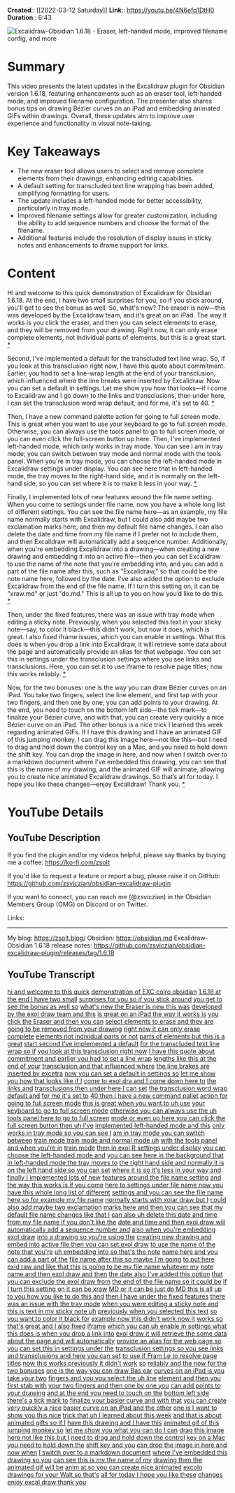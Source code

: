 **Created**:: [[2022-03-12 Saturday]]
**Link**:: https://youtu.be/4N6efq1DtH0
**Duration**:: 6:43

![Excalidraw-Obsidian 1.6.18 - Eraser, left-handed mode, improved filename config, and more](https://youtu.be/4N6efq1DtH0)

# Summary
This video presents the latest updates in the Excalidraw plugin for Obsidian version 1.6.18, featuring enhancements such as an eraser tool, left-handed mode, and improved filename configuration. The presenter also shares bonus tips on drawing Bézier curves on an iPad and embedding animated GIFs within drawings. Overall, these updates aim to improve user experience and functionality in visual note-taking.

# Key Takeaways
- The new eraser tool allows users to select and remove complete elements from their drawings, enhancing editing capabilities.
- A default setting for transcluded text line wrapping has been added, simplifying formatting for users.
- The update includes a left-handed mode for better accessibility, particularly in tray mode.
- Improved filename settings allow for greater customization, including the ability to add sequence numbers and choose the format of the filename.
- Additional features include the resolution of display issues in sticky notes and enhancements to iframe support for links.

# Content
Hi and welcome to this quick demonstration of Excalidraw for Obsidian 1.6.18. At the end, I have two small surprises for you, so if you stick around, you'll get to see the bonus as well. So, what's new? The eraser is new—this was developed by the Excalidraw team, and it's great on an iPad. The way it works is you click the eraser, and then you can select elements to erase, and they will be removed from your drawing. Right now, it can only erase complete elements, not individual parts of elements, but this is a great start. [* ](https://youtu.be/4N6efq1DtH0?t=0)

Second, I've implemented a default for the transcluded text line wrap. So, if you look at this transclusion right now, I have this quote about commitment. Earlier, you had to set a line-wrap length at the end of your transclusion, which influenced where the line breaks were inserted by Excalidraw. Now you can set a default in settings. Let me show you how that looks—if I come to Excalidraw and I go down to the links and transclusions, then under here, I can set the transclusion word wrap default, and for me, it's set to 40. [* ](https://youtu.be/4N6efq1DtH0?t=12)

Then, I have a new command palette action for going to full screen mode. This is great when you want to use your keyboard to go to full screen mode. Otherwise, you can always use the tools panel to go to full screen mode, or you can even click the full-screen button up here. Then, I've implemented left-handed mode, which only works in tray mode. You can see I am in tray mode; you can switch between tray mode and normal mode with the tools panel. When you're in tray mode, you can choose the left-handed mode in Excalidraw settings under display. You can see here that in left-handed mode, the tray moves to the right-hand side, and it is normally on the left-hand side, so you can set where it is to make it less in your way. [* ](https://youtu.be/4N6efq1DtH0?t=41)

Finally, I implemented lots of new features around the file name setting. When you come to settings under file name, now you have a whole long list of different settings. You can see the file name here—as an example, my file name normally starts with Excalidraw, but I could also add maybe two exclamation marks here, and then my default file name changes. I can also delete the date and time from my file name if I prefer not to include them, and then Excalidraw will automatically add a sequence number. Additionally, when you're embedding Excalidraw into a drawing—when creating a new drawing and embedding it into an active file—then you can set Excalidraw to use the name of the note that you're embedding into, and you can add a part of the file name after this, such as "Excalidraw," so that could be the note name here, followed by the date. I've also added the option to exclude Excalidraw from the end of the file name. If I turn this setting on, it can be "xraw.md" or just "do.md." This is all up to you on how you’d like to do this. [* ](https://youtu.be/4N6efq1DtH0?t=150)

Then, under the fixed features, there was an issue with tray mode when editing a sticky note. Previously, when you selected this text in your sticky note—say, to color it black—this didn't work, but now it does, which is great. I also fixed iframe issues, which you can enable in settings. What this does is when you drop a link into Excalidraw, it will retrieve some data about the page and automatically provide an alias for that webpage. You can set this in settings under the transclusion settings where you see links and transclusions. Here, you can set it to use iframe to resolve page titles; now this works reliably. [* ](https://youtu.be/4N6efq1DtH0?t=244)

Now, for the two bonuses: one is the way you can draw Bézier curves on an iPad. You take two fingers, select the line element, and first tap with your two fingers, and then one by one, you can add points to your drawing. At the end, you need to touch on the bottom left side—the tick mark—to finalize your Bézier curve, and with that, you can create very quickly a nice Bézier curve on an iPad. The other bonus is a nice trick I learned this week regarding animated GIFs. If I have this drawing and I have an animated GIF of this jumping monkey, I can drag this image here—not like this—but I need to drag and hold down the control key on a Mac, and you need to hold down the shift key. You can drop the image in here, and now when I switch over to a markdown document where I've embedded this drawing, you can see that this is the name of my drawing, and the animated GIF will animate, allowing you to create nice animated Excalidraw drawings. So that’s all for today. I hope you like these changes—enjoy Excalidraw! Thank you. [* ](https://youtu.be/4N6efq1DtH0?t=364)

# YouTube Details

## YouTube Description

If you find the plugin and/or my videos helpful, please say thanks by buying me a coffee: https://ko-fi.com/zsolt

If you'd like to request a feature or report a bug, please raise it on GitHub: https://github.com/zsviczian/obsidian-excalidraw-plugin

If you want to connect, you can reach me (@zsviczian) in the Obsidian Members Group (OMG) on Discord or on Twitter. 

Links: 

---------

My blog: https://zsolt.blog/ 
Obsidian: https://obsidian.md
Excalidraw-Obsidian 1.6.18 release notes: https://github.com/zsviczian/obsidian-excalidraw-plugin/releases/tag/1.6.18

## YouTube Transcript

[hi and welcome to this quick](https://youtu.be/4N6efq1DtH0?t=0) [demonstration of EXC colro obsidian](https://youtu.be/4N6efq1DtH0?t=1) [1.6.18 at the end I have two small](https://youtu.be/4N6efq1DtH0?t=4) [surprises for you so if you stick around](https://youtu.be/4N6efq1DtH0?t=7) [you get to see the bonus as well so](https://youtu.be/4N6efq1DtH0?t=9) [what's new the Eraser is new this was](https://youtu.be/4N6efq1DtH0?t=12) [developed by the exol draw team and this](https://youtu.be/4N6efq1DtH0?t=14) [is great on an iPad the way it works is](https://youtu.be/4N6efq1DtH0?t=17) [you click the Eraser and then you can](https://youtu.be/4N6efq1DtH0?t=20) [select elements to erase and they are](https://youtu.be/4N6efq1DtH0?t=22) [going to be removed from your drawing](https://youtu.be/4N6efq1DtH0?t=26) [right now it can only erase complete](https://youtu.be/4N6efq1DtH0?t=29) [elements not individual parts or not](https://youtu.be/4N6efq1DtH0?t=32) [parts of elements but this is a great](https://youtu.be/4N6efq1DtH0?t=35) [start second I've implemented a default](https://youtu.be/4N6efq1DtH0?t=37) [for the transcluded text line wrap so if](https://youtu.be/4N6efq1DtH0?t=41) [you look at this transclusion right now](https://youtu.be/4N6efq1DtH0?t=46) [I have this quote about commitment and](https://youtu.be/4N6efq1DtH0?t=49) [earlier you had to set a line wrap](https://youtu.be/4N6efq1DtH0?t=52) [lengths like this at the end of your](https://youtu.be/4N6efq1DtH0?t=55) [transclusion and that influenced where](https://youtu.be/4N6efq1DtH0?t=58) [the line brakes are inserted by excetra](https://youtu.be/4N6efq1DtH0?t=61) [now you can set a default in settings so](https://youtu.be/4N6efq1DtH0?t=66) [let me show you how that looks like if I](https://youtu.be/4N6efq1DtH0?t=69) [come to exol dra and I come down here to](https://youtu.be/4N6efq1DtH0?t=72) [the links and](https://youtu.be/4N6efq1DtH0?t=75) [transclusions then under here I can set](https://youtu.be/4N6efq1DtH0?t=78) [the transclusion word wrap default and](https://youtu.be/4N6efq1DtH0?t=81) [for me it's set to](https://youtu.be/4N6efq1DtH0?t=85) [40 then I have a new command pallet](https://youtu.be/4N6efq1DtH0?t=87) [action for going to full screen mode](https://youtu.be/4N6efq1DtH0?t=90) [this is great when you want to uh use](https://youtu.be/4N6efq1DtH0?t=94) [your keyboard to go to full screen mode](https://youtu.be/4N6efq1DtH0?t=97) [otherwise you can always use the uh](https://youtu.be/4N6efq1DtH0?t=99) [tools panel here to go to full screen](https://youtu.be/4N6efq1DtH0?t=103) [mode or even up here you can click the](https://youtu.be/4N6efq1DtH0?t=106) [full screen button then uh I've](https://youtu.be/4N6efq1DtH0?t=109) [implemented left-handed mode and this](https://youtu.be/4N6efq1DtH0?t=112) [only works in tray mode so you can see I](https://youtu.be/4N6efq1DtH0?t=114) [am in tray mode you can switch between](https://youtu.be/4N6efq1DtH0?t=116) [train mode train mode and normal mode uh](https://youtu.be/4N6efq1DtH0?t=118) [with the tools panel and when you're in](https://youtu.be/4N6efq1DtH0?t=122) [train mode](https://youtu.be/4N6efq1DtH0?t=124) [then in exol R settings under display](https://youtu.be/4N6efq1DtH0?t=126) [you can choose the left-handed mode and](https://youtu.be/4N6efq1DtH0?t=130) [you can see here in the background that](https://youtu.be/4N6efq1DtH0?t=133) [in left-handed mode the tray moves to](https://youtu.be/4N6efq1DtH0?t=135) [the right hand side and normally it is](https://youtu.be/4N6efq1DtH0?t=139) [on the left hand side so you can set](https://youtu.be/4N6efq1DtH0?t=142) [where it is so it's less in your way and](https://youtu.be/4N6efq1DtH0?t=145) [finally I implemented lots of new](https://youtu.be/4N6efq1DtH0?t=148) [features around the file name setting](https://youtu.be/4N6efq1DtH0?t=150) [and the way this works is if you come](https://youtu.be/4N6efq1DtH0?t=153) [here to settings under file name now you](https://youtu.be/4N6efq1DtH0?t=155) [have this whole long list of different](https://youtu.be/4N6efq1DtH0?t=158) [settings and you can see the file name](https://youtu.be/4N6efq1DtH0?t=161) [here so for example my file name](https://youtu.be/4N6efq1DtH0?t=164) [normally starts with xolar draw but I](https://youtu.be/4N6efq1DtH0?t=167) [could also add maybe two exclamation](https://youtu.be/4N6efq1DtH0?t=170) [marks here and then you can see that my](https://youtu.be/4N6efq1DtH0?t=172) [default file name changes like that I](https://youtu.be/4N6efq1DtH0?t=175) [can also uh delete this date and time](https://youtu.be/4N6efq1DtH0?t=178) [from my file name if you don't like the](https://youtu.be/4N6efq1DtH0?t=181) [date and time and then exol draw will](https://youtu.be/4N6efq1DtH0?t=183) [automatically add a sequence number and](https://youtu.be/4N6efq1DtH0?t=186) [also when you're embedding exol draw](https://youtu.be/4N6efq1DtH0?t=189) [into a drawing so you're using the](https://youtu.be/4N6efq1DtH0?t=192) [creating new drawing and embed into](https://youtu.be/4N6efq1DtH0?t=195) [active file then you can set exol draw](https://youtu.be/4N6efq1DtH0?t=198) [to use the name of the note that you're](https://youtu.be/4N6efq1DtH0?t=202) [uh embedding into so that's the note](https://youtu.be/4N6efq1DtH0?t=205) [name here and you can add a part of the](https://youtu.be/4N6efq1DtH0?t=208) [file name after this so maybe I'm going](https://youtu.be/4N6efq1DtH0?t=211) [to put here exid raw and like that this](https://youtu.be/4N6efq1DtH0?t=213) [is going to be my file name whatever my](https://youtu.be/4N6efq1DtH0?t=218) [note name and then exol draw and then](https://youtu.be/4N6efq1DtH0?t=220) [the date also I've added this option](https://youtu.be/4N6efq1DtH0?t=223) [that you can exclude the exol draw from](https://youtu.be/4N6efq1DtH0?t=227) [the end of the file name so it could be](https://youtu.be/4N6efq1DtH0?t=230) [if I turn this setting on it can be xraw](https://youtu.be/4N6efq1DtH0?t=233) [MD or it can be just do MD this is all](https://youtu.be/4N6efq1DtH0?t=236) [up to you how you like to do this and](https://youtu.be/4N6efq1DtH0?t=241) [then I have under the fixed features](https://youtu.be/4N6efq1DtH0?t=244) [there was an issue with the tray mode](https://youtu.be/4N6efq1DtH0?t=248) [when you were editing a sticky note and](https://youtu.be/4N6efq1DtH0?t=251) [this is text in my sticky note uh](https://youtu.be/4N6efq1DtH0?t=254) [previously when you selected this text](https://youtu.be/4N6efq1DtH0?t=258) [so you want to color it black for](https://youtu.be/4N6efq1DtH0?t=260) [example now this didn't work now it](https://youtu.be/4N6efq1DtH0?t=263) [works so that's great and I also fixed](https://youtu.be/4N6efq1DtH0?t=265) [iframe](https://youtu.be/4N6efq1DtH0?t=269) [which you can uh enable in settings what](https://youtu.be/4N6efq1DtH0?t=270) [this does is when you drop a link into](https://youtu.be/4N6efq1DtH0?t=274) [exol draw it will retrieve the some data](https://youtu.be/4N6efq1DtH0?t=277) [about the page and will automatically](https://youtu.be/4N6efq1DtH0?t=282) [provide an alias for the web page so you](https://youtu.be/4N6efq1DtH0?t=285) [can set this in settings under the](https://youtu.be/4N6efq1DtH0?t=288) [transclusion settings so you see links](https://youtu.be/4N6efq1DtH0?t=292) [and transclusions and here you can set](https://youtu.be/4N6efq1DtH0?t=294) [to use if Fram Le to resolve page titles](https://youtu.be/4N6efq1DtH0?t=297) [now this works previously it didn't work](https://youtu.be/4N6efq1DtH0?t=301) [so](https://youtu.be/4N6efq1DtH0?t=303) [reliably and the now for the two bonuses](https://youtu.be/4N6efq1DtH0?t=305) [one is the way you can draw Bas ear](https://youtu.be/4N6efq1DtH0?t=309) [curves on an iPad is you take your two](https://youtu.be/4N6efq1DtH0?t=313) [fingers and you you select the uh line](https://youtu.be/4N6efq1DtH0?t=316) [element and then you first stab with](https://youtu.be/4N6efq1DtH0?t=321) [your two fingers and then one by one you](https://youtu.be/4N6efq1DtH0?t=324) [can add points to your drawing](https://youtu.be/4N6efq1DtH0?t=327) [and at the end you need to touch on the](https://youtu.be/4N6efq1DtH0?t=330) [bottom left side there's a tick mark to](https://youtu.be/4N6efq1DtH0?t=333) [finalize your basier curve and with that](https://youtu.be/4N6efq1DtH0?t=336) [you can create very quickly a nice](https://youtu.be/4N6efq1DtH0?t=339) [basier curve on an iPad and the other](https://youtu.be/4N6efq1DtH0?t=342) [one is I want to show you this nice](https://youtu.be/4N6efq1DtH0?t=345) [trick that uh I learned about this week](https://youtu.be/4N6efq1DtH0?t=347) [and that is about animated gifts so if I](https://youtu.be/4N6efq1DtH0?t=351) [have this drawing and I have this](https://youtu.be/4N6efq1DtH0?t=355) [animated gif of this jumping monkey so](https://youtu.be/4N6efq1DtH0?t=356) [let me show you what you can do I can](https://youtu.be/4N6efq1DtH0?t=359) [drag this image here not like this but I](https://youtu.be/4N6efq1DtH0?t=362) [need to drag and hold down the control](https://youtu.be/4N6efq1DtH0?t=365) [key on a Mac you need to hold down the](https://youtu.be/4N6efq1DtH0?t=368) [shift key and you](https://youtu.be/4N6efq1DtH0?t=370) [can drop the image in here and now when](https://youtu.be/4N6efq1DtH0?t=374) [I switch over to a markdown document](https://youtu.be/4N6efq1DtH0?t=377) [where I've embedded this drawing so you](https://youtu.be/4N6efq1DtH0?t=380) [can see this is my the name of my](https://youtu.be/4N6efq1DtH0?t=382) [drawing then the animated gif will be](https://youtu.be/4N6efq1DtH0?t=385) [anim at so you can create nice animated](https://youtu.be/4N6efq1DtH0?t=389) [excolo drawings for your Walt so that's](https://youtu.be/4N6efq1DtH0?t=392) [all for today I hope you like these](https://youtu.be/4N6efq1DtH0?t=397) [changes enjoy excal draw thank you](https://youtu.be/4N6efq1DtH0?t=399) 

